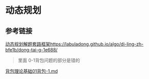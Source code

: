 # 动态规划

## 参考链接

[动态规划解题套路框架](https://labuladong.github.io/algo/di-ling-zh-bfe1b/dong-tai-g-1e688/)https://labuladong.github.io/algo/di-ling-zh-bfe1b/dong-tai-g-1e688/
> 里面 0-1背包问题的部分是错的

[背包理论基础01背包-1.md](https://github.com/youngyangyang04/leetcode-master/blob/master/problems/%E8%83%8C%E5%8C%85%E7%90%86%E8%AE%BA%E5%9F%BA%E7%A1%8001%E8%83%8C%E5%8C%85-1.md)   
